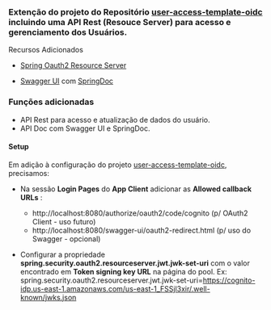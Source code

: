 ### Extenção do projeto do Repositório [user-access-template-oidc](https://github.com/clmsvr/user-access-template-oidc) incluindo uma API Rest (Resouce Server) para acesso e gerenciamento dos Usuários.

Recursos Adicionados

* [Spring Oauth2 Resource Server](https://docs.spring.io/spring-security/reference/servlet/oauth2/resource-server/index.html)

* [Swagger UI](https://swagger.io/tools/swagger-ui/) com [SpringDoc](https://springdoc.org/)



### Funções adicionadas

* API Rest para acesso e atualização de dados do usuário.
* API Doc com Swagger UI e SpringDoc.

#### Setup

Em adição à configuração do projeto [user-access-template-oidc](https://github.com/clmsvr/user-access-template-oidc), precisamos:

* Na sessão **Login Pages** do **App Client**  adicionar as **Allowed callback URLs** :
    * http://localhost:8080/authorize/oauth2/code/cognito   (p/ OAuth2 Client - uso futuro)
    * http://localhost:8080/swagger-ui/oauth2-redirect.html (p/ uso do Swagger - opcional)

* Configurar a propriedade **spring.security.oauth2.resourceserver.jwt.jwk-set-uri** com o valor encontrado em **Token signing key URL** na página do pool.
    Ex: spring.security.oauth2.resourceserver.jwt.jwk-set-uri=https://cognito-idp.us-east-1.amazonaws.com/us-east-1_FSSjl3xir/.well-known/jwks.json
    

